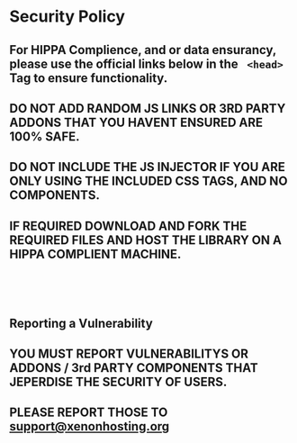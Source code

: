 # Security Policy

## For HIPPA Complience, and or data ensurancy, please use the official links below in the ```  <head> ``` Tag to ensure functionality.
## DO NOT ADD RANDOM JS LINKS OR 3RD PARTY ADDONS THAT YOU HAVENT ENSURED ARE 100% SAFE.
## DO NOT INCLUDE THE JS INJECTOR IF YOU ARE ONLY USING THE INCLUDED CSS TAGS, AND NO COMPONENTS.
## IF REQUIRED DOWNLOAD AND FORK THE REQUIRED FILES AND HOST THE LIBRARY ON A HIPPA COMPLIENT MACHINE.

  <link rel="stylesheet" type="text/css" href="https://xenonhosting.org/xernsscdn/csstextlib/lib1.css"> <br>
  <link rel="stylesheet" type="text/css" href="https://xenonhosting.org/xernsscdn/gen-lib/general.css"> <br>
<script src="https://xenonhosting.org/xernsscdn/optional-caution/js-injector.js"></script> <br>

## Reporting a Vulnerability

## YOU MUST REPORT VULNERABILITYS OR ADDONS / 3rd PARTY COMPONENTS THAT JEPERDISE THE SECURITY OF USERS.

## PLEASE REPORT THOSE TO support@xenonhosting.org
